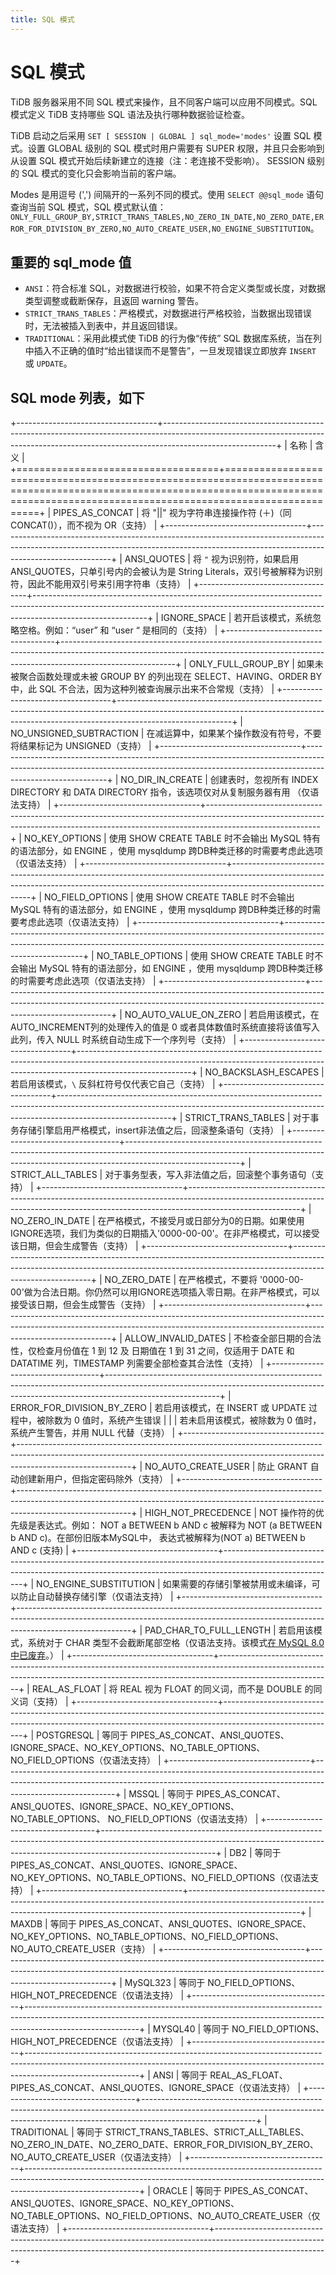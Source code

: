 ```yaml
---
title: SQL 模式
---
```


# SQL 模式

TiDB 服务器采用不同 SQL 模式来操作，且不同客户端可以应用不同模式。SQL 模式定义 TiDB 支持哪些 SQL 语法及执行哪种数据验证检查。

TiDB 启动之后采用 `SET [ SESSION | GLOBAL ] sql_mode='modes'` 设置 SQL 模式。设置 GLOBAL 级别的 SQL 模式时用户需要有 SUPER 权限，并且只会影响到从设置 SQL 模式开始后续新建立的连接（注：老连接不受影响）。 SESSION 级别的 SQL 模式的变化只会影响当前的客户端。

Modes 是用逗号 (',') 间隔开的一系列不同的模式。使用 `SELECT @@sql_mode` 语句查询当前 SQL 模式，SQL 模式默认值：`ONLY_FULL_GROUP_BY,STRICT_TRANS_TABLES,NO_ZERO_IN_DATE,NO_ZERO_DATE,ERROR_FOR_DIVISION_BY_ZERO,NO_AUTO_CREATE_USER,NO_ENGINE_SUBSTITUTION`。

## 重要的 sql_mode 值

* `ANSI`：符合标准 SQL，对数据进行校验，如果不符合定义类型或长度，对数据类型调整或截断保存，且返回 warning 警告。
* `STRICT_TRANS_TABLES`：严格模式，对数据进行严格校验，当数据出现错误时，无法被插入到表中，并且返回错误。
* `TRADITIONAL`：采用此模式使 TiDB 的行为像“传统” SQL 数据库系统，当在列中插入不正确的值时“给出错误而不是警告”，一旦发现错误立即放弃 `INSERT` 或 `UPDATE`。

## SQL mode 列表，如下

+-----------------------------------+----------------------------------------------------------------------------------------------------------------------------------------------------------------------------------------+
| 名称                              | 含义                                                                                                                                                                                   |
+===================================+========================================================================================================================================================================================+
| PIPES_AS_CONCAT                   | 将 "||" 视为字符串连接操作符 (＋)（同 CONCAT()），而不视为 OR（支持）                                                                                                                  |
+-----------------------------------+----------------------------------------------------------------------------------------------------------------------------------------------------------------------------------------+
| ANSI_QUOTES                       | 将 `"` 视为识别符，如果启用 ANSI_QUOTES，只单引号内的会被认为是 String Literals，双引号被解释为识别符，因此不能用双引号来引用字符串（支持）                                            |
+-----------------------------------+----------------------------------------------------------------------------------------------------------------------------------------------------------------------------------------+
| IGNORE_SPACE                      | 若开启该模式，系统忽略空格。例如：“user” 和 “user “ 是相同的（支持）                                                                                                                   |
+-----------------------------------+----------------------------------------------------------------------------------------------------------------------------------------------------------------------------------------+
| ONLY_FULL_GROUP_BY                | 如果未被聚合函数处理或未被 GROUP BY 的列出现在 SELECT、HAVING、ORDER BY 中，此 SQL 不合法，因为这种列被查询展示出来不合常规（支持）                                                    |
+-----------------------------------+----------------------------------------------------------------------------------------------------------------------------------------------------------------------------------------+
| NO_UNSIGNED_SUBTRACTION           | 在减运算中，如果某个操作数没有符号，不要将结果标记为 UNSIGNED（支持）                                                                                                                  |
+-----------------------------------+----------------------------------------------------------------------------------------------------------------------------------------------------------------------------------------+
| NO_DIR_IN_CREATE                  | 创建表时，忽视所有 INDEX DIRECTORY 和 DATA DIRECTORY 指令，该选项仅对从复制服务器有用 （仅语法支持）                                                                                   |
+-----------------------------------+----------------------------------------------------------------------------------------------------------------------------------------------------------------------------------------+
| NO_KEY_OPTIONS                    | 使用 SHOW CREATE TABLE 时不会输出 MySQL 特有的语法部分，如 ENGINE ，使用 mysqldump 跨DB种类迁移的时需要考虑此选项（仅语法支持）                                                        |
+-----------------------------------+----------------------------------------------------------------------------------------------------------------------------------------------------------------------------------------+
| NO_FIELD_OPTIONS                  | 使用 SHOW CREATE TABLE 时不会输出 MySQL 特有的语法部分，如 ENGINE ，使用 mysqldump 跨DB种类迁移的时需要考虑此选项（仅语法支持）                                                        |
+-----------------------------------+----------------------------------------------------------------------------------------------------------------------------------------------------------------------------------------+
| NO_TABLE_OPTIONS                  | 使用 SHOW CREATE TABLE 时不会输出 MySQL 特有的语法部分，如 ENGINE ，使用 mysqldump 跨DB种类迁移的时需要考虑此选项（仅语法支持）                                                        |
+-----------------------------------+----------------------------------------------------------------------------------------------------------------------------------------------------------------------------------------+
| NO_AUTO_VALUE_ON_ZERO             | 若启用该模式，在AUTO_INCREMENT列的处理传入的值是 0 或者具体数值时系统直接将该值写入此列，传入 NULL 时系统自动生成下一个序列号（支持）                                                  |
+-----------------------------------+----------------------------------------------------------------------------------------------------------------------------------------------------------------------------------------+
| NO_BACKSLASH_ESCAPES              | 若启用该模式，`\` 反斜杠符号仅代表它自己（支持）                                                                                                                                       |
+-----------------------------------+----------------------------------------------------------------------------------------------------------------------------------------------------------------------------------------+
| STRICT_TRANS_TABLES               | 对于事务存储引擎启用严格模式，insert非法值之后，回滚整条语句（支持）                                                                                                                   |
+-----------------------------------+----------------------------------------------------------------------------------------------------------------------------------------------------------------------------------------+
| STRICT_ALL_TABLES                 | 对于事务型表，写入非法值之后，回滚整个事务语句（支持）                                                                                                                                 |
+-----------------------------------+----------------------------------------------------------------------------------------------------------------------------------------------------------------------------------------+
| NO_ZERO_IN_DATE                   | 在严格模式，不接受月或日部分为0的日期。如果使用IGNORE选项，我们为类似的日期插入'0000-00-00'。在非严格模式，可以接受该日期，但会生成警告（支持）                                        |
+-----------------------------------+----------------------------------------------------------------------------------------------------------------------------------------------------------------------------------------+
| NO_ZERO_DATE                      | 在严格模式，不要将 '0000-00-00'做为合法日期。你仍然可以用IGNORE选项插入零日期。在非严格模式，可以接受该日期，但会生成警告（支持）                                                      |
+-----------------------------------+----------------------------------------------------------------------------------------------------------------------------------------------------------------------------------------+
| ALLOW_INVALID_DATES               | 不检查全部日期的合法性，仅检查月份值在 1 到 12 及 日期值在 1 到 31 之间，仅适用于 DATE 和 DATATIME 列，TIMESTAMP 列需要全部检查其合法性（支持）                                        |
+-----------------------------------+----------------------------------------------------------------------------------------------------------------------------------------------------------------------------------------+
| ERROR_FOR_DIVISION_BY_ZERO        | 若启用该模式，在 INSERT 或 UPDATE 过程中，被除数为 0 值时，系统产生错误                                                                                                                |
|                                   | 若未启用该模式，被除数为 0 值时，系统产生警告，并用 NULL 代替（支持）                                                                                                                  |
+-----------------------------------+----------------------------------------------------------------------------------------------------------------------------------------------------------------------------------------+
| NO_AUTO_CREATE_USER               | 防止 GRANT 自动创建新用户，但指定密码除外（支持）                                                                                                                                      |
+-----------------------------------+----------------------------------------------------------------------------------------------------------------------------------------------------------------------------------------+
| HIGH_NOT_PRECEDENCE               | NOT 操作符的优先级是表达式。例如： NOT a BETWEEN b AND c 被解释为 NOT (a BETWEEN b AND c)。在部份旧版本MySQL中， 表达式被解释为(NOT a) BETWEEN b AND c (支持)                          |
+-----------------------------------+----------------------------------------------------------------------------------------------------------------------------------------------------------------------------------------+
| NO_ENGINE_SUBSTITUTION            | 如果需要的存储引擎被禁用或未编译，可以防止自动替换存储引擎（仅语法支持）                                                                                                               |
+-----------------------------------+----------------------------------------------------------------------------------------------------------------------------------------------------------------------------------------+
| PAD_CHAR_TO_FULL_LENGTH           | 若启用该模式，系统对于 CHAR 类型不会截断尾部空格（仅语法支持。该模式[在 MySQL 8.0 中已废弃](https://dev.mysql.com/doc/refman/8.0/en/sql-mode.html#sqlmode_pad_char_to_full_length)。） |
+-----------------------------------+----------------------------------------------------------------------------------------------------------------------------------------------------------------------------------------+
| REAL_AS_FLOAT                     | 将 REAL 视为 FLOAT 的同义词，而不是 DOUBLE 的同义词（支持）                                                                                                                            |
+-----------------------------------+----------------------------------------------------------------------------------------------------------------------------------------------------------------------------------------+
| POSTGRESQL                        | 等同于 PIPES_AS_CONCAT、ANSI_QUOTES、IGNORE_SPACE、NO_KEY_OPTIONS、NO_TABLE_OPTIONS、NO_FIELD_OPTIONS（仅语法支持）                                                                    |
+-----------------------------------+----------------------------------------------------------------------------------------------------------------------------------------------------------------------------------------+
| MSSQL                             | 等同于 PIPES_AS_CONCAT、ANSI_QUOTES、IGNORE_SPACE、NO_KEY_OPTIONS、NO_TABLE_OPTIONS、 NO_FIELD_OPTIONS（仅语法支持）                                                                   |
+-----------------------------------+----------------------------------------------------------------------------------------------------------------------------------------------------------------------------------------+
| DB2                               | 等同于 PIPES_AS_CONCAT、ANSI_QUOTES、IGNORE_SPACE、NO_KEY_OPTIONS、NO_TABLE_OPTIONS、NO_FIELD_OPTIONS（仅语法支持）                                                                    |
+-----------------------------------+----------------------------------------------------------------------------------------------------------------------------------------------------------------------------------------+
| MAXDB                             | 等同于 PIPES_AS_CONCAT、ANSI_QUOTES、IGNORE_SPACE、NO_KEY_OPTIONS、NO_TABLE_OPTIONS、NO_FIELD_OPTIONS、NO_AUTO_CREATE_USER（支持）                                                     |
+-----------------------------------+----------------------------------------------------------------------------------------------------------------------------------------------------------------------------------------+
| MySQL323                          | 等同于 NO_FIELD_OPTIONS、HIGH_NOT_PRECEDENCE（仅语法支持）                                                                                                                             |
+-----------------------------------+----------------------------------------------------------------------------------------------------------------------------------------------------------------------------------------+
| MYSQL40                           | 等同于 NO_FIELD_OPTIONS、HIGH_NOT_PRECEDENCE（仅语法支持）                                                                                                                             |
+-----------------------------------+----------------------------------------------------------------------------------------------------------------------------------------------------------------------------------------+
| ANSI                              | 等同于 REAL_AS_FLOAT、PIPES_AS_CONCAT、ANSI_QUOTES、IGNORE_SPACE（仅语法支持）                                                                                                         |
+-----------------------------------+----------------------------------------------------------------------------------------------------------------------------------------------------------------------------------------+
| TRADITIONAL                       | 等同于 STRICT_TRANS_TABLES、STRICT_ALL_TABLES、NO_ZERO_IN_DATE、NO_ZERO_DATE、ERROR_FOR_DIVISION_BY_ZERO、NO_AUTO_CREATE_USER（仅语法支持）                                            |
+-----------------------------------+----------------------------------------------------------------------------------------------------------------------------------------------------------------------------------------+
| ORACLE                            | 等同于 PIPES_AS_CONCAT、ANSI_QUOTES、IGNORE_SPACE、NO_KEY_OPTIONS、NO_TABLE_OPTIONS、NO_FIELD_OPTIONS、NO_AUTO_CREATE_USER（仅语法支持）                                               |
+-----------------------------------+----------------------------------------------------------------------------------------------------------------------------------------------------------------------------------------+
